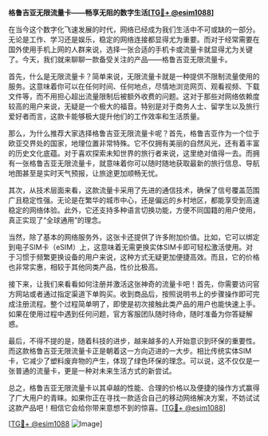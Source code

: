 **格鲁吉亚无限流量卡——畅享无阻的数字生活[[TG💪+ @esim1088](https://t.me/s/esim1088)]**

在当今这个数字化飞速发展的时代，网络已经成为我们生活中不可或缺的一部分。无论是工作、学习还是娱乐，稳定的网络连接都显得尤为重要。而对于经常需要在国外使用手机上网的人群来说，选择一张合适的手机卡或流量卡就显得尤为关键了。今天，我们就来聊聊一款备受关注的产品——格鲁吉亚无限流量卡。

首先，什么是无限流量卡？简单来说，无限流量卡就是一种提供不限制流量使用的服务。这意味着你可以在任何时间、任何地点，尽情地浏览网页、观看视频、下载文件等，而不用担心超出流量限制后被额外收费的问题。这对于那些对网络依赖度较高的用户来说，无疑是一个极大的福音。特别是对于商务人士、留学生以及旅行爱好者而言，这款卡能够极大提升他们的工作效率和生活质量。

那么，为什么推荐大家选择格鲁吉亚无限流量卡呢？首先，格鲁吉亚作为一个位于欧亚交界处的国家，地理位置非常特殊。它不仅拥有美丽的自然风光，还有着丰富的历史文化底蕴。对于喜欢探索未知世界的旅行者来说，这里绝对值得一去。而拥有一张格鲁吉亚无限流量卡，就意味着你可以随时随地获取最新的旅行信息、导航地图甚至是实时天气预报，让旅途更加顺畅无忧。

其次，从技术层面来看，这款流量卡采用了先进的通信技术，确保了信号覆盖范围广且稳定性强。无论是在繁华的城市中心，还是偏远的乡村地区，都能享受到高速稳定的网络体验。此外，它还支持多种语言切换功能，方便不同国籍的用户使用，真正实现了“全球通用”的理念。

当然，除了基本的网络服务外，这张卡还提供了许多附加价值。比如，它可以绑定到电子SIM卡（eSIM）上，这意味着无需更换实体SIM卡即可轻松激活使用。对于习惯于频繁更换设备的用户来说，这种方式无疑更加便捷高效。而且，它的价格也非常实惠，相较于其他同类产品，性价比极高。

接下来，让我们来看看如何注册并激活这张神奇的流量卡吧！首先，你需要访问官方网站或者通过指定渠道下单购买。收到商品后，按照说明书上的步骤操作即可完成注册流程。整个过程简单明了，即使是初次接触此类产品的用户也能快速上手。如果在使用过程中遇到任何问题，官方客服团队随时待命，随时准备为你答疑解惑。

最后，不得不提的是，随着科技的进步，越来越多的人开始意识到环保的重要性。而这款格鲁吉亚无限流量卡正是朝着这一方向迈进的一大步。相比传统实体SIM卡，它减少了塑料废弃物的产生，体现了绿色环保的理念。可以说，这不仅仅是一张普通的流量卡，更是一种对未来生活方式的新尝试。

总之，格鲁吉亚无限流量卡以其卓越的性能、合理的价格以及便捷的操作方式赢得了广大用户的青睐。如果你正在寻找一款适合自己的移动网络解决方案，不妨试试这款产品吧！相信它会给你带来意想不到的惊喜。[[TG💪+ @esim1088](https://t.me/s/esim1088)]

[[TG💪+ @esim1088](https://t.me/s/esim1088) ![Image](https://i.postimg.cc/4NQfJmqS/Snipaste-2025-05-13-00-14-12.png)]